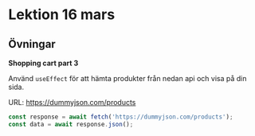 # Lektion 16 mars

## Övningar

**Shopping cart part 3**

Använd `useEffect` för att hämta produkter från nedan api och visa på din sida.

URL: https://dummyjson.com/products

```javascript
const response = await fetch('https://dummyjson.com/products');
const data = await response.json();
```